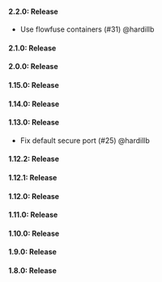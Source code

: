 #### 2.2.0: Release

 - Use flowfuse containers (#31) @hardillb

#### 2.1.0: Release


#### 2.0.0: Release


#### 1.15.0: Release


#### 1.14.0: Release


#### 1.13.0: Release

 - Fix default secure port (#25) @hardillb

#### 1.12.2: Release


#### 1.12.1: Release


#### 1.12.0: Release


#### 1.11.0: Release


#### 1.10.0: Release


#### 1.9.0: Release


#### 1.8.0: Release


